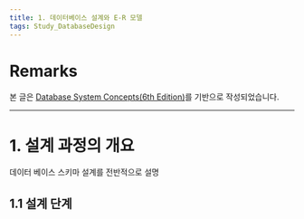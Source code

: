 ```yaml
---
title: 1. 데이터베이스 설계와 E-R 모델
tags: Study_DatabaseDesign
---
```


# Remarks
본 글은 [Database System Concepts(6th Edition)](https://www.db-book.com/db6/)를 기반으로 작성되었습니다.

<!--more-->
---

# 1. 설계 과정의 개요
데이터 베이스 스키마 설계를 전반적으로 설명

## 1.1 설계 단계
